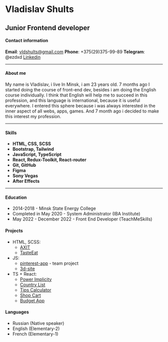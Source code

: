 # Vladislav Shults

## Junior Frontend developer

#### Contact information

**Email**: vldshults@gmail.com
**Phone**: +375(29)375-99-89
**Telegram**: @ezdxd
[Linkedin](https://www.linkedin.com/in/vladislav-shults-1404381b3/)

---

#### About me

My name is Vladislav, i live In Minsk, i am 23 years old. 7 months ago I started doing the course of front-end dev, besides i am doing the English course individually. I think that English will help me to succeed in this profession, and this language is international, because it is useful everywhere. I entered this sphere because i was always interested in the inner aspect of all webs, apps, games. And 7 month ago i decided to make this interest my profession.

---

#### Skills

- **HTML, CSS, SCSS**
- **Bootstrap, Tailwind**
- **JavaScript, TypeScript**
- **React, Redux-Toolkit, React-router**
- **Git, GitHub**
- **Figma**
- **Sony Vegas**
- **After Effects**

---

#### Education

- 2014-2018 - Minsk State Energy College
- Completed in May 2020 - System Administrator (IBA Institute)
- May 2022 - December 2022 - Front End Developer (TeachMeSkills)


#### Projects

- HTML, SCSS:
  - [AXIT](https://github.com/vshxd/AXIT)
  - [TasteEat](https://github.com/vshxd/TasteEat)
- JS:
  - [pinterest-app](https://github.com/anastacia-titmouse/pinterest-app) - team project
  - [3d-site](https://github.com/vshxd/3d-site)
- TS + React:
  - [Power Implicity](https://github.com/vshxd/react-power-implicity)
  - [Country List](https://github.com/vshxd/react-country-list)
  - [Tips Calculator](https://github.com/vshxd/react-tips-calculator)
  - [Shop Cart](https://github.com/vshxd/react-shop-cart)
  - [Budget App](https://github.com/vshxd/react-budget-app)

#### Languages

- Russian (Native speaker)
- English (Elementary-2)
- French (Elementary-1)